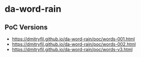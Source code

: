 # da-word-rain

## PoC Versions

* https://dmitryfil.github.io/da-word-rain/poc/words-001.html
* https://dmitryfil.github.io/da-word-rain/poc/words-002.html
* https://dmitryfil.github.io/da-word-rain/poc/words-v3.html
